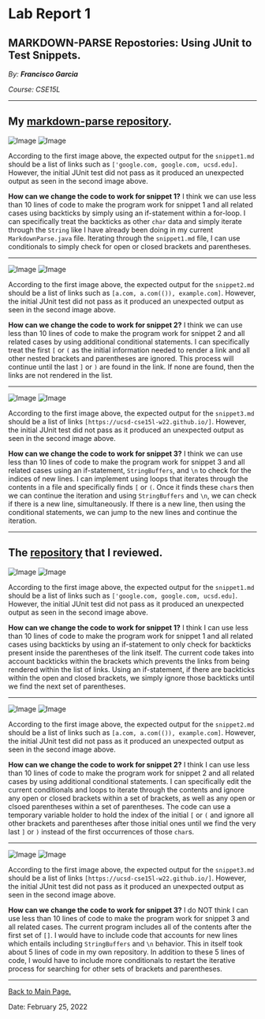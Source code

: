 # Lab Report 1

## MARKDOWN-PARSE Repostories: Using JUnit to Test Snippets.

*By: **Francisco Garcia***

*Course: CSE15L*

---

## My [markdown-parse repository](https://github.com/FrancGarcia/markdown-parse).

![Image](testcode1.png)
![Image](snippet1test.png)

According to the first image above, the expected output for the `snippet1.md` should be a list of links such as `['google.com, google.com, ucsd.edu]`. However, the initial JUnit test did not pass as it produced an unexpected output as seen in the second image above.

**How can we change the code to work for snippet 1?** 
I think we can use less than 10 lines of code to make the program work for snippet 1 and all related cases using backticks by simply using an if-statement within a for-loop. I can specifically treat the backticks as other `char` data and simply iterate through the `String` like I have already been doing in my current `MarkdownParse.java` file. Iterating through the `snippet1.md` file, I can use conditionals to simply check for open or closed brackets and parentheses.

---

![Image](testcode2.png)
![Image](snippet2test.png)

According to the first image above, the expected output for the `snippet2.md` should be a list of links such as `[a.com, a.com(()), example.com]`. However, the initial JUnit test did not pass as it produced an unexpected output as seen in the second image above.

**How can we change the code to work for snippet 2?**
I think we can use less than 10 lines of code to make the program work for snippet 2 and all related cases by using additional conditional statements. I can specifically treat the first `[` or `(` as the initial information needed to render a link and all other nested brackets and parentheses are ignored. This process will continue until the last `]` or `)` are found in the link. If none are found, then the links are not rendered in the list.


---

![Image](testcode3.png)
![Image](snippet3test.png)

According to the first image above, the expected output for the `snippet3.md` should be a list of links `[https://ucsd-cse15l-w22.github.io/]`. However, the initial JUnit test did not pass as it produced an unexpected output as seen in the second image above. 

**How can we change the code to work for snippet 3?**
I think we can use less than 10 lines of code to make the program work for snippet 3 and all related cases using an if-statement, `StringBuffers`, and `\n` to check for the indices of new lines. I can implement using loops that iterates through the contents in a file and specifically finds `[` or `(`. Once it finds these `char`s then we can continue the iteration and using `StringBuffers` and `\n`, we can check if there is a new line, simultaneously. If there is a new line, then using the conditional statements, we can jump to the new lines and continue the iteration.

---

## The [repository](https://github.com/yi113/markdown-parse) that I reviewed.

![Image](testcode1-3reviewed.png)
![Image](failedtest1-reviewed.png)

According to the first image above, the expected output for the `snippet1.md` should be a list of links such as `['google.com, google.com, ucsd.edu]`. However, the initial JUnit test did not pass as it produced an unexpected output as seen in the second image above.

**How can we change the code to work for snippet 1?** 
I think I can use less than 10 lines of code to make the program work for snippet 1 and all related cases using backticks by using an if-statement to only check for backticks present inside the parentheses of the link itself. The current code takes into account backticks within the brackets which prevents the links from being rendered within the list of links. Using an if-statement, if there are backticks within the open and closed brackets, we simply ignore those backticks until we find the next set of parentheses.

---

![Image](testcode1-3reviewed.png)
![Image](failedtest2-rev.png)

According to the first image above, the expected output for the `snippet2.md` should be a list of links such as `[a.com, a.com(()), example.com]`. However, the initial JUnit test did not pass as it produced an unexpected output as seen in the second image above.

**How can we change the code to work for snippet 2?**
I think I can use less than 10 lines of code to make the program work for snippet 2 and all related cases by using additional conditional statements. I can specifically edit the current conditionals and loops to iterate through the contents and ignore any open or closed brackets within a set of brackets, as well as any open or clsoed parentheses within a set of parentheses. The code can use a temporary variable holder to hold the index of the initial `[` or `(` and ignore all other brackets and parentheses after those initial ones until we find the very last `]` or `)` instead of the first occurrences of those `char`s.


---

![Image](testcode1-3reviewed.png)
![Image](failedtest3-rev.png)

According to the first image above, the expected output for the `snippet3.md` should be a list of links `[https://ucsd-cse15l-w22.github.io/]`. However, the initial JUnit test did not pass as it produced an unexpected output as seen in the second image above. 

**How can we change the code to work for snippet 3?**
I do NOT think I can use less than 10 lines of code to make the program work for snippet 3 and all related cases. The current program includes all of the contents after the first set of `[]`. I would have to include code that accounts for new lines which entails including `StringBuffers` and `\n` behavior. This in itself took about 5 lines of code in my own repository. In addition to these 5 lines of code, I would have to include more conditionals to restart the iterative process for searching for other sets of brackets and parentheses.

---

[Back to Main Page.](https://francgarcia.github.io/cse15l-lab-reports/index.html)

Date: February 25, 2022
